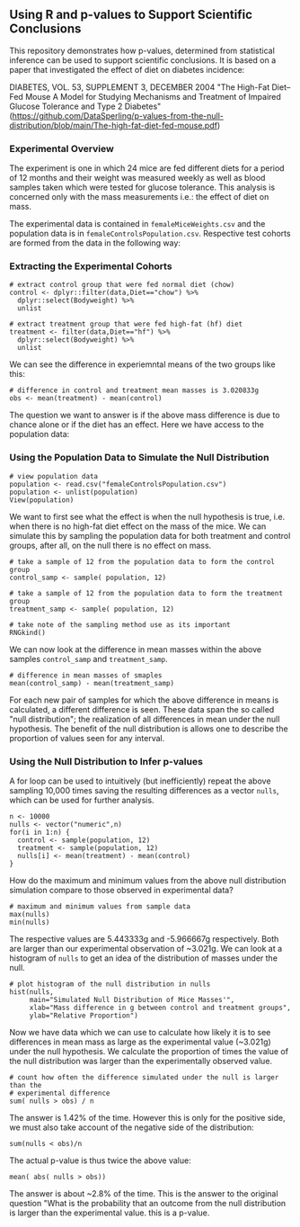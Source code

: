 ## Using R and p-values to Support Scientific Conclusions

This repository demonstrates how p-values, determined from statistical inference
can be used to support scientific conclusions. It is based on a paper that investigated
the effect of diet on diabetes incidence:

DIABETES, VOL. 53, SUPPLEMENT 3, DECEMBER 2004 "The High-Fat Diet–Fed Mouse A 
Model for Studying Mechanisms and Treatment of Impaired Glucose Tolerance and Type 
2 Diabetes"
(https://github.com/DataSperling/p-values-from-the-null-distribution/blob/main/The-high-fat-diet-fed-mouse.pdf)

### Experimental Overview

The experiment is one in which 24 mice are fed different diets for a period of
12 months and their weight was measured weekly as well as blood samples taken 
which were tested for glucose tolerance. This analysis is concerned only with the 
mass measurements i.e.: the effect of diet on mass.

The experimental data is contained in `femaleMiceWeights.csv` and the population data
is in `femaleControlsPopulation.csv`. Respective test cohorts are formed from the 
data in the following way:

### Extracting the Experimental Cohorts

```
# extract control group that were fed normal diet (chow)
control <- dplyr::filter(data,Diet=="chow") %>% 
  dplyr::select(Bodyweight) %>% 
  unlist
  
# extract treatment group that were fed high-fat (hf) diet
treatment <- filter(data,Diet=="hf") %>% 
  dplyr::select(Bodyweight) %>% 
  unlist
```

We can see the difference in experiemntal means of the two groups like this:

```
# difference in control and treatment mean masses is 3.020833g
obs <- mean(treatment) - mean(control)
```
The question we want to answer is if the above mass difference is due to chance 
alone or if the diet has an effect. Here we have access to the population data:

### Using the Population Data to Simulate the Null Distribution

```
# view population data
population <- read.csv("femaleControlsPopulation.csv")
population <- unlist(population)
View(population)
```
We want to first see what the effect is when the null hypothesis is true, i.e.
when there is no high-fat diet effect on the mass of the mice. We can simulate 
this by sampling the population data for both treatment and control groups, after 
all, on the null there is no effect on mass.

```
# take a sample of 12 from the population data to form the control group
control_samp <- sample( population, 12)

# take a sample of 12 from the population data to form the treatment group
treatment_samp <- sample( population, 12)

# take note of the sampling method use as its important
RNGkind()
```

We can now look at the difference in mean masses within the above samples 
`control_samp` and `treatment_samp`.

```
# difference in mean masses of smaples
mean(control_samp) - mean(treatment_samp)
```

For each new pair of samples for which the above difference in means is calculated, 
a different difference is seen. These data span the so called "null distribution";
the realization of all differences in mean under the null hypothesis. The benefit
of the null distribution is allows one to describe the proportion of values seen
for any interval.

### Using the Null Distribution to Infer p-values

A for loop can be used to intuitively (but inefficiently) repeat the above sampling
10,000 times saving the resulting differences as a vector `nulls`, which can be used
for further analysis.

```
n <- 10000
nulls <- vector("numeric",n)
for(i in 1:n) {
  control <- sample(population, 12)
  treatment <- sample(population, 12)
  nulls[i] <- mean(treatment) - mean(control)
}
```

How do the maximum and minimum values from the above null distribution simulation
compare to those observed in experimental data?

```
# maximum and minimum values from sample data
max(nulls)
min(nulls)
```

The respective values are 5.443333g and -5.966667g respectively. Both are larger
than our experimental observation of ~3.021g. We can look at a histogram of `nulls`
to get an idea of the distribution of masses under the null.

```
# plot histogram of the null distribution in nulls
hist(nulls,
     main="Simulated Null Distribution of Mice Masses'",
     xlab="Mass difference in g between control and treatment groups",
     ylab="Relative Proportion")
```

Now we have data which we can use to calculate how likely it is to see differences 
in mean mass as large as the experimental value (~3.021g) under the null hypothesis.
We calculate the proportion of times the value of the null distribution was larger
than the experimentally observed value.

```
# count how often the difference simulated under the null is larger than the
# experimental difference
sum( nulls > obs) / n
```

The answer is 1.42% of the time. However this is only for the positive side, we
must also take account of the negative side of the distribution:

```
sum(nulls < obs)/n
```

The actual p-value is thus twice the above value:

```
mean( abs( nulls > obs))
```

The answer is about ~2.8% of the time. This is the answer to the original question
"What is the probability that an outcome from the null distribution is larger than 
the experimental value. this is a p-value.











  
  





